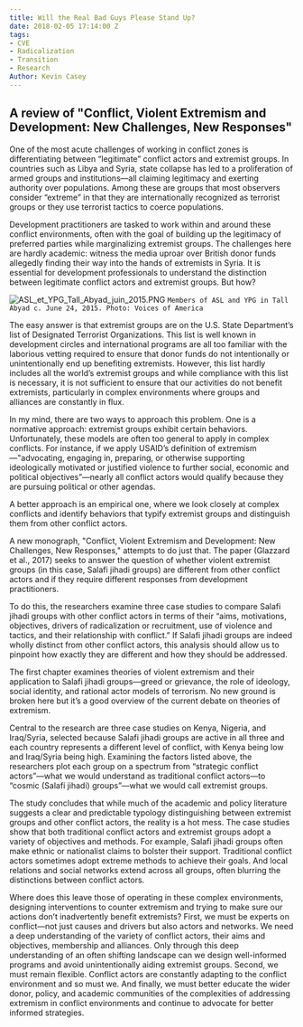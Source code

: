 ```yaml
---
title: Will the Real Bad Guys Please Stand Up?
date: 2018-02-05 17:14:00 Z
tags:
- CVE
- Radicalization
- Transition
- Research
Author: Kevin Casey
---
```


## A review of "Conflict, Violent Extremism and Development: New Challenges, New Responses" ## 

One of the most acute challenges of working in conflict zones is differentiating between “legitimate” conflict actors and extremist groups. In countries such as Libya and Syria, state collapse has led to a proliferation of armed groups and institutions—all claiming legitimacy and exerting authority over populations. Among these are groups that most observers consider “extreme” in that they are internationally recognized as terrorist groups or they use terrorist tactics to coerce populations.

Development practitioners are tasked to work within and around these conflict environments, often with the goal of building up the legitimacy of preferred parties while marginalizing extremist groups. The challenges here are hardly academic: witness the media uproar over British donor funds allegedly finding their way into the hands of extremists in Syria. It is essential for development professionals to understand the distinction between legitimate conflict actors and extremist groups. But how?

![ASL_et_YPG_Tall_Abyad_juin_2015.PNG](/uploads/ASL_et_YPG_Tall_Abyad_juin_2015.PNG)
`Members of ASL and YPG in Tall Abyad c. June 24, 2015. Photo: Voices of America`

The easy answer is that extremist groups are on the U.S. State Department’s list of Designated Terrorist Organizations. This list is well known in development circles and international programs are all too familiar with the laborious vetting required to ensure that donor funds do not intentionally or unintentionally end up benefiting extremists. However, this list hardly includes all the world’s extremist groups and while compliance with this list is necessary, it is not sufficient to ensure that our activities do not benefit extremists, particularly in complex environments where groups and alliances are constantly in flux.

In my mind, there are two ways to approach this problem. One is a normative approach: extremist groups exhibit certain behaviors. Unfortunately, these models are often too general to apply in complex conflicts. For instance, if we apply USAID’s definition of extremism—"advocating, engaging in, preparing, or otherwise supporting ideologically motivated or justified violence to further social, economic and political objectives”—nearly all conflict actors would qualify because they are pursuing political or other agendas.

A better approach is an empirical one, where we look closely at complex conflicts and identify behaviors that typify extremist groups and distinguish them from other conflict actors.

A new monograph, "Conflict, Violent Extremism and Development: New Challenges, New Responses," attempts to do just that. The paper (Glazzard et al., 2017) seeks to answer the question of whether violent extremist groups (in this case, Salafi jihadi groups) are different from other conflict actors and if they require different responses from development practitioners.

To do this, the researchers examine three case studies to compare Salafi jihadi groups with other conflict actors in terms of their “aims, motivations, objectives, drivers of radicalization or recruitment, use of violence and tactics, and their relationship with conflict.” If Salafi jihadi groups are indeed wholly distinct from other conflict actors, this analysis should allow us to pinpoint how exactly they are different and how they should be addressed.

The first chapter examines theories of violent extremism and their application to Salafi jihadi groups—greed or grievance, the role of ideology, social identity, and rational actor models of terrorism. No new ground is broken here but it’s a good overview of the current debate on theories of extremism.

Central to the research are three case studies on Kenya, Nigeria, and Iraq/Syria, selected because Salafi jihadi groups are active in all three and each country represents a different level of conflict, with Kenya being low and Iraq/Syria being high. Examining the factors listed above, the researchers plot each group on a spectrum from “strategic conflict actors”—what we would understand as traditional conflict actors—to “cosmic (Salafi jihadi) groups”—what we would call extremist groups.

The study concludes that while much of the academic and policy literature suggests a clear and predictable typology distinguishing between extremist groups and other conflict actors, the reality is a hot mess. The case studies show that both traditional conflict actors and extremist groups adopt a variety of objectives and methods. For example, Salafi jihadi groups often make ethnic or nationalist claims to bolster their support. Traditional conflict actors sometimes adopt extreme methods to achieve their goals. And local relations and social networks extend across all groups, often blurring the distinctions between conflict actors.

Where does this leave those of operating in these complex environments, designing interventions to counter extremism and trying to make sure our actions don’t inadvertently benefit extremists? First, we must be experts on conflict—not just causes and drivers but also actors and networks. We need a deep understanding of the variety of conflict actors, their aims and objectives, membership and alliances. Only through this deep understanding of an often shifting landscape can we design well-informed programs and avoid unintentionally aiding extremist groups. Second, we must remain flexible. Conflict actors are constantly adapting to the conflict environment and so must we. And finally, we must better educate the wider donor, policy, and academic communities of the complexities of addressing extremism in conflict environments and continue to advocate for better informed strategies.